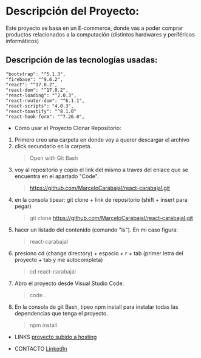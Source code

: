 #  Descripción del Proyecto:
 Este proyecto se basa en un E-commerce, donde vas a poder comprar productos relacionados a la computación (distintos hardwares y periféricos informáticos)

## Descripción de las tecnologías usadas: 
    "bootstrap": "^5.1.3",
    "firebase": "^9.6.2",
    "react": "^17.0.2",
    "react-dom": "^17.0.2",
    "react-loading": "^2.0.3",
    "react-router-dom": "^6.1.1",
    "react-scripts": "4.0.3",
    "react-toastify": "^8.1.0"
    "react-hook-form": "^7.26.0",


* Cómo usar el Proyecto
Clonar Repositorio:
1) Primero creo una carpeta en donde voy a querer descargar el archivo
2) click secundario en la carpeta.
   > Open with Git Bash
3) voy al repositorio y copio el link del mismo a traves del enlace que se encuentra en el apartado "Code". 
   > https://github.com/MarceloCarabajal/react-carabajal.git
4) en la consola tipear: git clone + link de repositorio (shift + insert para pegar)
   > git clone https://github.com/MarceloCarabajal/react-carabajal.git
5) hacer un listado del contenido (comando "ls"). En mi caso figura:
   > react-carabajal
6) presiono cd (change directory) + espacio + r + tab (primer letra del proyecto + tab y me autocompleta)
   > cd react-carabajal
7) Abro el proyecto desde Visual Studio Code.
   > code .
8) En la consola de git Bash, tipeo npm install para instalar todas las dependencias que tenga el proyecto.
   > npm install



* LINKS
[proyecto subido a hosting](https://react-carabajal.netlify.app/)


* CONTACTO
[LinkedIn](https://www.linkedin.com/in/marcelo-carabajal/)